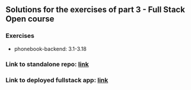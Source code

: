 ## Solutions for the exercises of part 3 - Full Stack Open course

### Exercises

- phonebook-backend: 3.1-3.18

### Link to standalone repo: [link](https://github.com/simonetimi/phonebook-sa)

### Link to deployed fullstack app: [link](https://phonebook-sa.onrender.com/)
